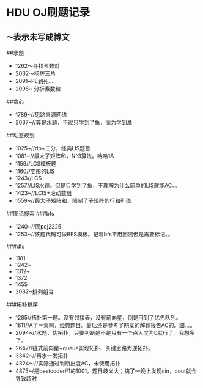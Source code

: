 HDU OJ刷题记录
=============
`～`表示未写成博文
---------------
##水题
* 1262～寻找素数对
* 2032～杨辉三角
* 2091~PE到死...
* 2098~ 分拆素数和

##贪心
* 1789~//思路来源网络
* 2037~//算是水题，不过只学到了鱼，而为学到渔

##动态规划
* 1025~//dp+二分，经典LIS题目
* 1081~//最大子矩阵和，N^3算法。哈哈1A
* 1159//LCS模板题
* 1160//变形的LIS
* 1243//LCS
* 1257//LIS水题。但是只学到了鱼，不理解为什么简单的LIS就能AC。。
* 1423~//LCIS+滚动数组
* 1559~//最大子矩阵和，限制了子矩阵的行和列值

##图论搜索
###bfs
* 1240~//同poj2225
* 1253~//该题代码可做BFS模板。记着bfs不用回溯但是需要标记。。

###dfs
* 1181
* 1242~
* 1312~
* 1372
* 1455
* 2082~排列组合

###拓扑排序
* 1285//拓扑第一题。没有邻接表，没有前向星，倒是用到了优先队列。
* 1811//A了一天啊，经典题目。最后还是参考了网友的解题报告AC的。囧。。。
* 2094~//水题，伪拓扑，只要判断是不是只有一个点入度为0就行了。我想多了。
* 2647//链式前向星+queue实现拓扑，关键思路为逆拓扑。
* 3342~//再水一发拓扑
* 4324～//实际通过判断出度AC，未使用拓扑
* 4875~/是bestcoder#1的1001。题目歧义大；搞了一晚上发现cin，cout就会导致超时
